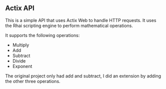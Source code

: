 ## Actix API

This is a simple API that uses Actix Web to handle HTTP requests.
It uses the Rhai scripting engine to perform mathematical operations.

It supports the following operations:

- Multiply
- Add
- Subtract
- Divide
- Exponent


The original project only had add and subtract, I did an extension by adding the other
three operations.

